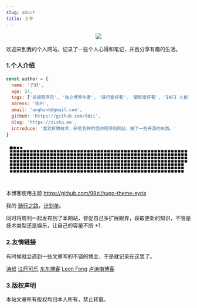 ```yaml
---
slug: about
title: 关于
---
```


<!-- ![GitHub followers](https://img.shields.io/github/followers/98zi) -->

<div align="center"><img style="width:120px;border:none" src="https://imgurl.zishu.me/author.png"></div>

欢迎来到我的个人网站，记录了一些个人心得和笔记，并且分享有趣的生活。

### 1.个人介绍

```js
const author = {
  name: '子舒',
  age: 24,
  tags: ['前端程序员', '独立博客作者', '骑行爱好者', '摄影爱好者', 'INFJ 人格'],
  adress: '杭州',
  email: 'anghunk@gmail.com',
  github: 'https://github.com/98zi',
  blog: 'https://zishu.me',
  introduce: '喜欢折腾技术，研究各种奇怪的程序和网站，做了一些开源的东西。'
}
```

![](https://raw.githubusercontent.com/98zi/98zi/main/github-user-contribution.svg)

本博客使用主题 https://github.com/98zi/hugo-theme-syria

我的 [骑行之路](/riding/)，[计划单](/plan/)。

同时将周刊一起发布到了本网站，督促自己多扩展眼界，获取更新的知识，不管是技术类型还是娱乐，让自己的容量不断 +1.

### 2.友情链接

有时候就会遇到一些文章写的不错的博主，于是就记录在这里了。

[涛叔](https://taoshu.in)
[江卮可乐](https://emo.ijann.com/)
[东东博客](http://blog.shutwin.com)
[Leon Fong](https://www.leonfong.me/)
[卢涛南博客](https://lutaonan.com/)


### 3.版权声明

本站文章所有版权均归本人所有，禁止转载。
